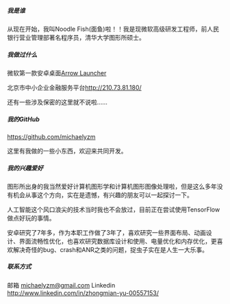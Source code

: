 ##### 我是谁
从现在开始，我叫Noodle Fish(面鱼)啦！！我是现微软高级研发工程师，前人民银行营业管理部著名程序员，清华大学图形所硕士。
##### 我做过什么
微软第一款安卓桌面[Arrow Launcher](https://www.arrowlauncher.com)

北京市中小企业金融服务平台<http://210.73.81.180/>
  
还有一些涉及保密的这里就不说啦……
##### 我的GitHub
<https://github.com/michaelyzm>
  
这里有我做的一些小东西，欢迎来共同开发。
##### 我的兴趣爱好
图形所出身的我当然爱好计算机图形学和计算机图形图像处理啦，但是这么多年没有机会从事这个方向，实在是遗憾，有兴趣的朋友可以一起探讨一下。
  
人工智能这个风口浪尖的技术当时我也不会放过，目前正在尝试使用TensorFlow做点好玩的事情。
  
安卓研究了7年多，作为本职工作做了3年了，喜欢研究一些界面布局、动画设计、界面流畅性优化，也喜欢研究数据库设计和使用、电量优化和内存优化，更喜欢解决奇怪的bug、crash和ANR之类的问题，捉虫子实在是人生一大乐事。

#####  联系方式
邮箱 <michaelyzm@gmail.com>
Linkedin <http://www.linkedin.com/in/zhongmian-yu-00557153/>